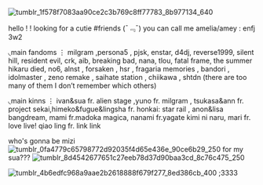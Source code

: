 ![tumblr_1f578f7083aa90ce2c3b769c8ff77783_8b977134_640](https://github.com/user-attachments/assets/7ca7579c-c287-4b3b-919e-bfaa9e98f3db)

hello ! ! looking for a cutie #friends (ˉ﹃ˉ)
 you can call me amelia/amey : enfj 3w2 

◟main fandoms ⋮
milgram ,persona5 , pjsk, enstar, d4dj, reverse1999, silent hill, resident evil, crk, aib, breaking bad, nana, tlou, fatal frame, the summer hikaru died, no6, alnst , forsaken , hsr , fragaria memories , bandori , idolmaster , zeno remake , saihate station , chiikawa , shtdn (there are too many of them I don’t remember which others)

◟main kinns ⋮
ivan&sua fr. alien stage ,yuno fr. milgram , tsukasa&ann fr. project sekai,himeko&fugue&lingsha fr. honkai: star rail , anon&lisa bangdream, mami fr.madoka magica, nanami fr.yagate kimi ni naru, mari fr. love live! qiao ling fr. link link

who's gonna be mizi ![tumblr_0fa4779c65798772d92035f4d65e436e_90ce6b29_250](https://github.com/user-attachments/assets/1e438e89-8d43-4fbd-ab01-828ad8a57fb7) for my sua??? ![tumblr_8d4542677651c27eeb78d37d90baa3cd_8c76c475_250](https://github.com/user-attachments/assets/47cfd89d-73f4-44cf-a2db-f14667432bd2) 

![tumblr_4b6edfc968a9aae2b2618888f679f277_8ed386cb_400](https://github.com/user-attachments/assets/33d8c0b3-f403-41ec-bb21-0a755ec95409) ;3333

